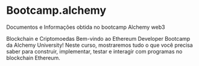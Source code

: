 # Bootcamp.alchemy
Documentos e Informações obtida no bootcamp Alchemy web3

Blockchain e Criptomoedas
Bem-vindo ao Ethereum Developer Bootcamp da Alchemy University! Neste curso, mostraremos tudo o que você precisa saber para construir, implementar, testar e interagir com programas no blockchain Ethereum.
